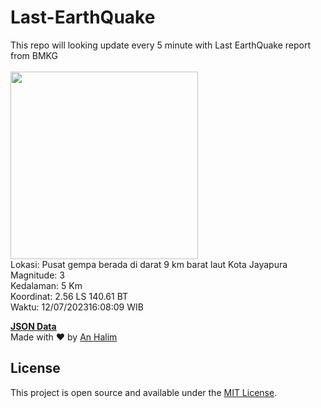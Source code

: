 # Last-EarthQuake
This repo will looking update every 5 minute with Last EarthQuake report from BMKG
<br>
<br>
<img src="https://static.bmkg.go.id/20230712160809.mmi.jpg" width="300"/>
<br>
Lokasi: Pusat gempa berada di darat 9 km barat laut Kota Jayapura <br>
Magnitude: 3 <br>
Kedalaman: 5 Km <br>
Koordinat: 2.56 LS 140.61 BT <br>
Waktu: 12/07/202316:08:09 WIB <br>

<a href="./data/data.json">**JSON Data**</a>
<br>
Made with ❤️ by <a href="https://github.com/an-halim">An Halim</a>
## License

This project is open source and available under the [MIT License](LICENSE).
